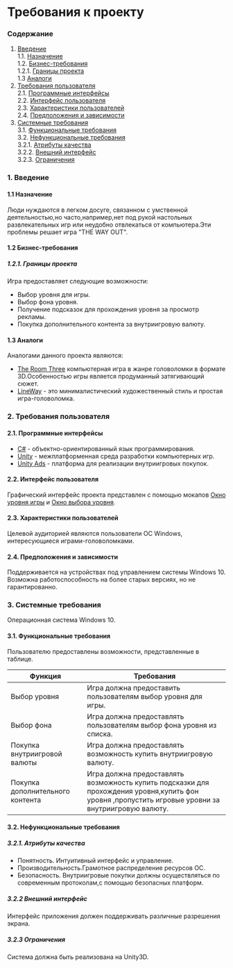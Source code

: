 # Требования к проекту
### Содержание
1. [Введение](#1) <br>
  1.1. [Назначение](#1.1) <br>
  1.2. [Бизнес-требования](#1.2) <br>
      1.2.1. [Границы проекта](#1.2.1) <br>
  1.3 [Аналоги](#1.3) <br>
2. [Требования пользователя](#2) <br>
  2.1. [Программные интерфейсы](#2.1) <br>
  2.2. [Интерфейс пользователя](#2.2) <br>
  2.3. [Характеристики пользователей](#2.3) <br>
  2.4. [Предположения и зависимости](#2.4) <br>
3. [Системные требования](#3.) <br>
  3.1. [Функциональные требования](#3.1) <br>
  3.2. [Нефункциональные требования](#3.2) <br>
     3.2.1. [Атрибуты качества](#3.2.1) <br>
     3.2.2. [Внешний интерфейс](#3.2.2) <br>
     3.2.3. [Ограничения](#3.2.3) <br>

### 1. Введение <a name="1"></a>
#### 1.1 Назначение <a name="1.1"></a> 
Люди нуждаются в легком досуге, связанном с умственной деятельностью,но часто,например,нет под рукой настольных развлекательных игр или неудобно отвлекаться от компьютера.Эти проблемы решает игра "THE WAY OUT".
#### 1.2 Бизнес-требования <a name="1.2"></a>
##### 1.2.1. Границы проекта <a name="1.2.1"></a>
Игра предоставляет следующие возможности:
* Выбор уровня для игры.
* Выбор фона уровня.
* Получение подсказок для прохождения уровня за просмотр рекламы.
* Покупка дополнительного контента за внутриигровую валюту.
#### 1.3 Аналоги <a name="1.3"></a>
Аналогами данного проекта являются:
* [The Room Three](https://store.steampowered.com/app/456750/The_Room_Three/) компьютерная игра в жанре головоломки в формате 3D.Особенностью игры является продуманный затягивающий сюжет.
* [LineWay](https://store.steampowered.com/app/661430/LineWay/) - это минималистический художественный стиль и простая игра-головоломка.
### 2. Требования пользователя <a name="2"></a>
#### 2.1. Программные интерфейсы <a name="2.1"></a>
* [C#](https://docs.microsoft.com/en-us/dotnet/csharp/) - объектно-ориентированный язык программирования.
* [Unity](https://unity.com/) - межплатформенная среда разработки компьютерных игр.
* [Unity Ads](https://unity.com/ru/solutions/unity-ads) -  платформа для реализации внутриигровых покупок.
#### 2.2. Интерфейс пользователя <a name="2.2"></a>
Графический интерфейс проекта представлен с помощью мокапов [Окно уровня игры](https://github.com/mavr050301/TheWayOut/blob/main/mockups/level.pdf) и [Окно выбора уровня](https://github.com/mavr050301/TheWayOut/blob/main/mockups/select%20level.pdf).
#### 2.3. Характеристики пользователей <a name="2.3"></a>
Целевой аудиторией являются пользователи OC Windows, интереcующиеся играми-головоломками.
#### 2.4. Предположения и зависимости <a name="2.4"></a>
Поддерживается на устройствах под управлением системы Windows 10. Возможна работоспособность на более старых версиях, но не гарантированно.
### 3. Системные требования <a name="3"></a>
Операционная система Windows 10.
#### 3.1. Функциональные требования <a name="3.1"></a>
Пользователю предоставлены возможности, представленные в таблице.

Функция | Требования
--- | ---
Выбор уровня | Игра должна предоставить пользователям выбор уровня для игры.
Выбор фона | Игра должна предоставлять пользователям выбор фона уровня из списка.
Покупка внутриигровой валюты | Игра должна предоставлять возможность купить внутриигровую валюту.
Покупка дополнительного контента | Игра должна предоставлять возможность купить подсказки  для прохождения уровня,купить фон уровня ,пропустить игровые уровни за внутриигровую валюту.
#### 3.2. Нефункциональные требования <a name="3.2"></a>
  ##### 3.2.1. Атрибуты качества <a name="3.2.1"></a>
* Понятность. Интуитивный интерфейс и управление.
* Производительность.Грамотное распределение ресурсов ОС.
* Безопасность. Внутриигровые покупки должны осуществляться по современным протоколам,с помощью безопасных платформ.
##### 3.2.2 Внешний интерфейс <a name="3.2.2"></a>
Интерфейс приложения должен поддерживать различные разрешения экрана.
  ##### 3.2.3 Ограничения <a name="3.2.3"></a>
Система должна быть реализована на Unity3D.


